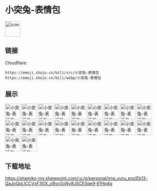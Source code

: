 # 小突兔-表情包
<img src="https://emoji.shojo.cn/bili/src/小突兔-表情包/icon.png" width="50" height="50" alt="icon">

## 链接
Cloudflare:
```
https://emoji.shojo.cn/bili/src/小突兔-表情包
https://emoji.shojo.cn/bili/webp/小突兔-表情包
```
## 展示
<img src="https://emoji.shojo.cn/bili/src/小突兔-表情包/小突兔-表情包-棒.png" width="50" height="50" alt="小突兔-表情包-棒">
<img src="https://emoji.shojo.cn/bili/src/小突兔-表情包/小突兔-表情包-OK.png" width="50" height="50" alt="小突兔-表情包-OK">
<img src="https://emoji.shojo.cn/bili/src/小突兔-表情包/小突兔-表情包-在忙.png" width="50" height="50" alt="小突兔-表情包-在忙">
<img src="https://emoji.shojo.cn/bili/src/小突兔-表情包/小突兔-表情包-不想上班.png" width="50" height="50" alt="小突兔-表情包-不想上班">
<img src="https://emoji.shojo.cn/bili/src/小突兔-表情包/小突兔-表情包-好烦.png" width="50" height="50" alt="小突兔-表情包-好烦">
<img src="https://emoji.shojo.cn/bili/src/小突兔-表情包/小突兔-表情包-不干了.png" width="50" height="50" alt="小突兔-表情包-不干了">
<img src="https://emoji.shojo.cn/bili/src/小突兔-表情包/小突兔-表情包-加班.png" width="50" height="50" alt="小突兔-表情包-加班">
<img src="https://emoji.shojo.cn/bili/src/小突兔-表情包/小突兔-表情包-啊啊啊啊.png" width="50" height="50" alt="小突兔-表情包-啊啊啊啊">
<img src="https://emoji.shojo.cn/bili/src/小突兔-表情包/小突兔-表情包-穷.png" width="50" height="50" alt="小突兔-表情包-穷">
<img src="https://emoji.shojo.cn/bili/src/小突兔-表情包/小突兔-表情包-不想起.png" width="50" height="50" alt="小突兔-表情包-不想起">
<img src="https://emoji.shojo.cn/bili/src/小突兔-表情包/小突兔-表情包-早上好.png" width="50" height="50" alt="小突兔-表情包-早上好">
<img src="https://emoji.shojo.cn/bili/src/小突兔-表情包/小突兔-表情包-挤.png" width="50" height="50" alt="小突兔-表情包-挤">
<img src="https://emoji.shojo.cn/bili/src/小突兔-表情包/小突兔-表情包-感动.png" width="50" height="50" alt="小突兔-表情包-感动">
<img src="https://emoji.shojo.cn/bili/src/小突兔-表情包/小突兔-表情包-爆笑.png" width="50" height="50" alt="小突兔-表情包-爆笑">
<img src="https://emoji.shojo.cn/bili/src/小突兔-表情包/小突兔-表情包-谢谢.png" width="50" height="50" alt="小突兔-表情包-谢谢">
<img src="https://emoji.shojo.cn/bili/src/小突兔-表情包/小突兔-表情包-好的.png" width="50" height="50" alt="小突兔-表情包-好的">
<img src="https://emoji.shojo.cn/bili/src/小突兔-表情包/小突兔-表情包-爱你.png" width="50" height="50" alt="小突兔-表情包-爱你">
<img src="https://emoji.shojo.cn/bili/src/小突兔-表情包/小突兔-表情包-蹦迪.png" width="50" height="50" alt="小突兔-表情包-蹦迪">
<img src="https://emoji.shojo.cn/bili/src/小突兔-表情包/小突兔-表情包-加油.png" width="50" height="50" alt="小突兔-表情包-加油">
<img src="https://emoji.shojo.cn/bili/src/小突兔-表情包/小突兔-表情包-噗嗤.png" width="50" height="50" alt="小突兔-表情包-噗嗤">

## 下载地址

https://shamiko-my.sharepoint.com/:u:/g/personal/img_yuru_pro/Eb13-QaJoQpLlCCVxF3GX_oBycGxNy8JSCESqe9-EfHp4g